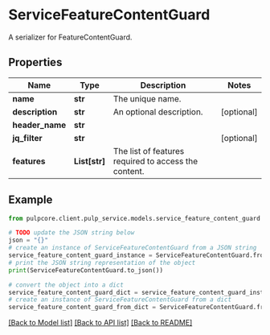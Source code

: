 # ServiceFeatureContentGuard

A serializer for FeatureContentGuard.

## Properties

Name | Type | Description | Notes
------------ | ------------- | ------------- | -------------
**name** | **str** | The unique name. | 
**description** | **str** | An optional description. | [optional] 
**header_name** | **str** |  | 
**jq_filter** | **str** |  | [optional] 
**features** | **List[str]** | The list of features required to access the content. | 

## Example

```python
from pulpcore.client.pulp_service.models.service_feature_content_guard import ServiceFeatureContentGuard

# TODO update the JSON string below
json = "{}"
# create an instance of ServiceFeatureContentGuard from a JSON string
service_feature_content_guard_instance = ServiceFeatureContentGuard.from_json(json)
# print the JSON string representation of the object
print(ServiceFeatureContentGuard.to_json())

# convert the object into a dict
service_feature_content_guard_dict = service_feature_content_guard_instance.to_dict()
# create an instance of ServiceFeatureContentGuard from a dict
service_feature_content_guard_from_dict = ServiceFeatureContentGuard.from_dict(service_feature_content_guard_dict)
```
[[Back to Model list]](../README.md#documentation-for-models) [[Back to API list]](../README.md#documentation-for-api-endpoints) [[Back to README]](../README.md)


